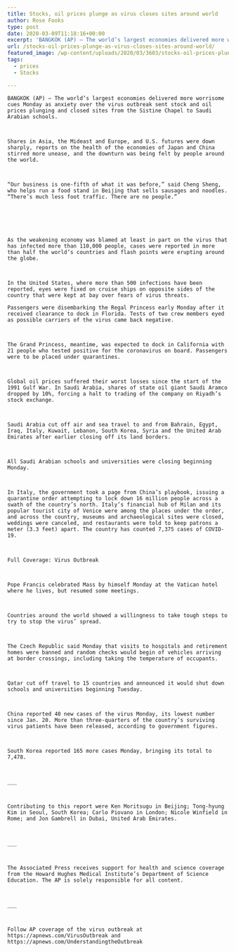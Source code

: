 ```yaml
---
title: Stocks, oil prices plunge as virus closes sites around world
author: Rose Fooks
type: post
date: 2020-03-09T11:18:16+00:00
excerpt: 'BANGKOK (AP) — The world’s largest economies delivered more worrisome cues Monday as anxiety over the virus outbreak sent stock and oil prices plunging and closed sites from the Sistine Chapel to Saudi Arabian schools.Shares in Asia, the Mideast and Europe, and U.S. futures were down sharply, reports on the health of the economies of&hellip;'
url: /stocks-oil-prices-plunge-as-virus-closes-sites-around-world/
featured_image: /wp-content/uploads/2020/03/3603/stocks-oil-prices-plunge-as-virus-closes-sites-around-world.jpg
tags:
  - prices
  - Stocks

---
```

  
    BANGKOK (AP) — The world’s largest economies delivered more worrisome cues Monday as anxiety over the virus outbreak sent stock and oil prices plunging and closed sites from the Sistine Chapel to Saudi Arabian schools.
  
  
  
    Shares in Asia, the Mideast and Europe, and U.S. futures were down sharply, reports on the health of the economies of Japan and China stirred more unease, and the downturn was being felt by people around the world.
  
  
  
    “Our business is one-fifth of what it was before,” said Cheng Sheng, who helps run a food stand in Beijing that sells sausages and noodles. “There’s much less foot traffic. There are no people.”
  
  
  
  
  
  
    As the weakening economy was blamed at least in part on the virus that has infected more than 110,000 people, cases were reported in more than half the world’s countries and flash points were erupting around the globe.
  
  
  
    In the United States, where more than 500 infections have been reported, eyes were fixed on cruise ships on opposite sides of the country that were kept at bay over fears of virus threats.

    Passengers were disembarking the Regal Princess early Monday after it received clearance to dock in Florida. Tests of two crew members eyed as possible carriers of the virus came back negative.
  
  
  
    The Grand Princess, meantime, was expected to dock in California with 21 people who tested positive for the coronavirus on board. Passengers were to be placed under quarantines.
  
  
  
    Global oil prices suffered their worst losses since the start of the 1991 Gulf War. In Saudi Arabia, shares of state oil giant Saudi Aramco dropped by 10%, forcing a halt to trading of the company on Riyadh’s stock exchange.
  
  
  
    Saudi Arabia cut off air and sea travel to and from Bahrain, Egypt, Iraq, Italy, Kuwait, Lebanon, South Korea, Syria and the United Arab Emirates after earlier closing off its land borders.
  
  
  
    All Saudi Arabian schools and universities were closing beginning Monday.
  
  
  
    In Italy, the government took a page from China’s playbook, issuing a quarantine order attempting to lock down 16 million people across a swath of the country’s north. Italy’s financial hub of Milan and its popular tourist city of Venice were among the places under the order, and across the country, museums and archaeological sites were closed, weddings were canceled, and restaurants were told to keep patrons a meter (3.3 feet) apart. The country has counted 7,375 cases of COVID-19.
  
  
  
    Full Coverage: Virus Outbreak
  
  
  
    Pope Francis celebrated Mass by himself Monday at the Vatican hotel where he lives, but resumed some meetings.
  
  
  
    Countries around the world showed a willingness to take tough steps to try to stop the virus’ spread.
  
  
  
    The Czech Republic said Monday that visits to hospitals and retirement homes were banned and random checks would begin of vehicles arriving at border crossings, including taking the temperature of occupants.
  
  
  
    Qatar cut off travel to 15 countries and announced it would shut down schools and universities beginning Tuesday.
  
  
  
    China reported 40 new cases of the virus Monday, its lowest number since Jan. 20. More than three-quarters of the country’s surviving virus patients have been released, according to government figures.
  
  
  
    South Korea reported 165 more cases Monday, bringing its total to 7,478.
  
  
  
    ___
  
  
  
    Contributing to this report were Ken Moritsugu in Beijing; Tong-hyung Kim in Seoul, South Korea; Carlo Piovano in London; Nicole Winfield in Rome; and Jon Gambrell in Dubai, United Arab Emirates.
  
  
  
    ___
  
  
  
    The Associated Press receives support for health and science coverage from the Howard Hughes Medical Institute’s Department of Science Education. The AP is solely responsible for all content.
  
  
  
    ___
  
  
  
    Follow AP coverage of the virus outbreak at https://apnews.com/VirusOutbreak and https://apnews.com/UnderstandingtheOutbreak
  
